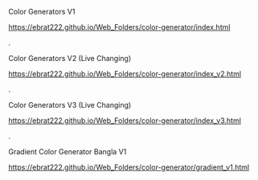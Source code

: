Color Generators V1

https://ebrat222.github.io/Web_Folders/color-generator/index.html

.

Color Generators V2 (Live Changing)

https://ebrat222.github.io/Web_Folders/color-generator/index_v2.html

.

Color Generators V3 (Live Changing)

https://ebrat222.github.io/Web_Folders/color-generator/index_v3.html

.

Gradient Color Generator Bangla V1

https://ebrat222.github.io/Web_Folders/color-generator/gradient_v1.html